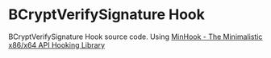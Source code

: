 # BCryptVerifySignature Hook

BCryptVerifySignature Hook source code. 
Using [MinHook - The Minimalistic x86/x64 API Hooking Library](https://www.codeproject.com/Articles/44326/MinHook-The-Minimalistic-x-x-API-Hooking-Libra "MinHook - The Minimalistic x86/x64 API Hooking Library")
